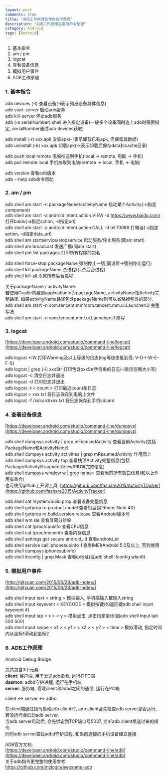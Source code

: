 ```yaml
---
layout: post
comments: true
title: "ADB工作原理及常用命令整理"
description: "ADB工作原理及常用命令整理"
category: Android
tags: [Android]
---
```


1. 基本指令        
2. am / pm        
3. logcat        
4. 查看设备信息        
5. 模拟用户事件        
6. ADB工作原理        

<!--more-->

### 1. 基本指令        

adb devices (-l)    查看设备(-l表示列出设备具体信息)        
adb start-server    启动adb服务        
adb kill-server    停止adb服务        
adb (-s serialNumber) shell      进入指定设备(一般多个设备同时连上adb时需要指定, serialNumber通过adb devices获取)        

adb install (-r) xxx.apk    安装apk(-r表示卸载已有apk, 但保留其数据)        
adb uninstall (-k) xxx.apk    卸载apk(-k表示卸载后保存data和cache目录)         

adb push local remote    电脑推送到手机(local -> remote, 电脑 -> 手机)        
adb pull remote local    手机拉取到电脑(remote -> local, 手机 -> 电脑)        

adb version    查看adb版本        
adb --help    adb命令帮助        

### 2. am / pm        

adb shell am start -n packageName/activityName     启动某个Activity(-n指定component)        
adb shell am start -a android.intent.action.VIEW -d https://www.baidu.com/     打开baidu(-a指定action, -d指定uri)        
adb shell am start -a android.intent.action.CALL -d tel:10086     打电话(-a指定action, -d指定data_uri)        
adb shell am startservice/stopservice    启动服务/停止服务(同am start)        
adb shell am broadcast    发送广播(同am start)        
adb shell pm list packages  打印所有程序的包名        

adb shell force-stop packageName    强制停止一切(同设置->强制停止运行)        
adb shell kill packageName    杀进程(只杀后台进程)        
adb shell kill-all    杀死所有后台进程        

关于packageName / activityName:         
若使用Gradle构建则applicationId为packageName, activityName指Activity完整路径. 如果activityName路径包含packageName则可以省略掉包含的部分.        
adb shell am start -n com.tencent.mm/com.tencent.mm.ui.LauncherUI 完整写法        
adb shell am start -n com.tencent.mm/.ui.LauncherUI 简写        

### 3. logcat

[https://developer.android.com/studio/command-line/logcat](https://developer.android.com/studio/command-line/logcat)

adb logcat *:W    打印Warning及以上等级的日志(log等级由低到高: V-D-I-W-E-F-S)        
adb logcat | grep (-i) xxxStr    打印包含xxxStr字符串的日志(-i表示忽略大小写)        
adb logcat -c    清空日志并退出        
adb logcat -d    打印日志并退出        
adb logcat -t < count >    打印最近count条日志        
adb logcat > xxx.txt    将日志保存到电脑上文件        
adb logcat -f /sdcard/xxx.txt    将日志保存到手机sdcard        

### 4. 查看设备信息

[https://developer.android.com/studio/command-line/dumpsys](https://developer.android.com/studio/command-line/dumpsys)

adb shell dumpsys activity | grep mFocusedActivity    查看当前Activity(包括PackageName和ActivityName)        
adb shell dumpsys activity activities | grep mResumedActivity    作用同上        
adb shell dumpsys activity top    查看栈顶Activity完整信息(包括Package/Activity/Fragment/View/PID等完整信息)        
adb shell dumpsys window w | grep name=    查看当前所有窗口信息(和以上作用有重合)        
也可使用github上开源工具: [https://github.com/fashare2015/ActivityTracker](https://github.com/fashare2015/ActivityTracker)        

adb shell cat /system/build.prop    查看设备完整信息        
adb shell getprop ro.product.model    查看机型(如Redmi Note 4X)        
adb shell getprop ro.build.version.release    查看Android版本号        
adb shell wm sie    查看屏幕分辨率        
adb shell cat /proc/cpuinfo    查看CPU信息        
adb shell cat /proc/meminfo    查看内存信息        
adb shell settings get secure android_id    查看android_id        
adb shell service call iphonesubinfo 1    查看IMEI(Android 5.0及以上, 否则使用adb shell dumpsys iphonesubinfo)        
adb shell ifconfig | grep Mask    查看ip地址(或adb shell ifconfig wlan0)        

### 5. 模拟用户事件

[http://gityuan.com/2015/06/28/adb-notes/](http://gityuan.com/2015/06/28/adb-notes/)

adb shell input text < string >    模拟输入, 手机端输入框输入string        
adb shell input keyevent < KEYCODE > 模拟按键(如返回键adb shell input keyevent 4)        
adb shell input tap < x > < y >    模拟点击, 点击指定坐标(如adb shell input tab 500 500)        
adb shell input swipe < x1 > < y1 > < x2 > < y2 > < time >  模拟滑动, 指定时间内从坐标1滑动到坐标2        

### 6. ADB工作原理

Android Debug Bridge 

总共包含3个元素:        
**client**: 客户端, 用于发送adb指令, 运行在PC端        
**daemon**: adbd守护进程, 运行在手机端        
**server**: 服务端, 管理client和adbd之间的通信, 运行在PC端        

client <-> server <-> adbd

在client端通过指令启动adb client时, adb client会先检查adb server是否运行, 若没运行会启动adb server.	        
当adb server启动后, 会先绑定到TCP端口号5037, 监听adb client发送过来的指令.	        
同时adb server查找adbd守护进程, 和当前连接的手机设备建立连接.        

ADB官方文档:        
[https://developer.android.com/studio/command-line/adb](https://developer.android.com/studio/command-line/adb)        
关于adb指令更完整的使用参考:        
https://github.com/mzlogin/awesome-adb        


